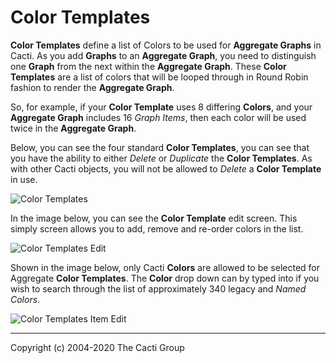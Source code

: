 # Color Templates

**Color Templates** define a list of Colors to be used for **Aggregate Graphs**
in Cacti.  As you add **Graphs** to an **Aggregate Graph**, you need to
distinguish one **Graph** from the next within the **Aggregate Graph**.  These
**Color Templates** are a list of colors that will be looped through in Round
Robin fashion to render the **Aggregate Graph**.

So, for example, if your **Color Template** uses 8 differing **Colors**, and
your **Aggregate Graph** includes 16 *Graph Items*, then each color will be used
twice in the **Aggregate Graph**.

Below, you can see the four standard **Color Templates**, you can see that you
have the ability to either *Delete* or *Duplicate* the **Color Templates**.  As
with other Cacti objects, you will not be allowed to *Delete* a **Color
Template** in use.

![Color Templates](images/color-templates.png)

In the image below, you can see the **Color Template** edit screen.  This simply
screen allows you to add, remove and re-order colors in the list.

![Color Templates Edit](images/color-templates-edit1.png)

Shown in the image below, only Cacti **Colors** are allowed to be selected for
Aggregate **Color Templates**.  The **Color** drop down can by typed into if you
wish to search through the list of approximately 340 legacy and *Named Colors*.

![Color Templates Item Edit](images/color-templates-edit2.png)

---
Copyright (c) 2004-2020 The Cacti Group
